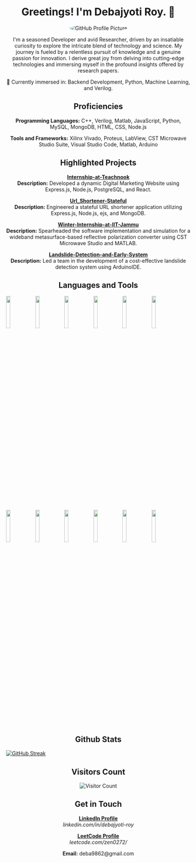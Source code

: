 <!-- Add GitHub Profile Picture -->
<h1 align="center">Greetings! I'm Debajyoti Roy. 👋</h1>
<p align="center">
  <img src="https://github.com/deba0272/deba0272/assets/95994802/9119f520-f6f3-4704-90f9-54df6510fcb3" alt="GitHub Profile Picture" style="border-radius: 50%;">
</p>

<!-- Add Introduction -->
<p align="center">
  I'm a seasoned Developer and avid Researcher, driven by an insatiable curiosity to explore the intricate blend of technology and science. My journey is fueled by a relentless pursuit of knowledge and a genuine passion for innovation. I derive great joy from delving into cutting-edge technologies and immersing myself in the profound insights offered by research papers.
</p>

<!-- Add Interests -->
<p align="center">
  🧠 Currently immersed in: Backend Development, Python, Machine Learning, and Verilog.
</p>

<!-- Add Languages and Tools -->
<h2 align="center">Proficiencies</h2>

<!-- Add Programming Languages -->
<p align="center">
  <b>Programming Languages:</b> C++, Verilog, Matlab, JavaScript, Python, MySQL, MongoDB, HTML, CSS, Node.js
</p>

<!-- Add Tools and Frameworks -->
<p align="center">
  <b>Tools and Frameworks:</b> Xilinx Vivado, Proteus, LabView, CST Microwave Studio Suite, Visual Studio Code, Matlab, Arduino
</p>

<!-- Add Repositories -->
<h2 align="center">Highlighted Projects</h2>

<!-- Add Internship-at-Teachnook -->
<p align="center">
  <a href="https://github.com/deba0272/Internship-at-Teachnook"><b>Internship-at-Teachnook</b></a><br>
  <b>Description:</b> Developed a dynamic Digital Marketing Website using Express.js, Node.js, PostgreSQL, and React.
</p>

<!-- Add Url_Shortener-Stateful -->
<p align="center">
  <a href="https://github.com/deba0272/Url_Shortener-Stateful"><b>Url_Shortener-Stateful</b></a><br>
  <b>Description:</b> Engineered a stateful URL shortener application utilizing Express.js, Node.js, ejs, and MongoDB.
</p>

<!-- Add Winter-Internship-at-IIT-Jammu -->
<p align="center">
  <a href="https://github.com/deba0272/Winter-Internship-at-IIT-Jammu"><b>Winter-Internship-at-IIT-Jammu</b></a><br>
  <b>Description:</b> Spearheaded the software implementation and simulation for a wideband metasurface-based reflective polarization converter using CST Microwave Studio and MATLAB.
</p>

<!-- Add Landslide-Detection-and-Early-System -->
<p align="center">
  <a href="https://github.com/deba0272/Landslide-Detection-and-Early-System"><b>Landslide-Detection-and-Early-System</b></a><br>
  <b>Description:</b> Led a team in the development of a cost-effective landslide detection system using ArduinoIDE.
</p>

<h2 align="center">Languages and Tools</h2>

<p>
 
   <code><img width="15%" src="https://www.vectorlogo.zone/logos/ni/ni-ar21.svg"></code>
    <code><img width="15%" src="https://www.vectorlogo.zone/logos/visualstudio_code/visualstudio_code-ar21.svg"></code>
  <code><img width="15%" src="https://www.vectorlogo.zone/logos/python/python-ar21.svg"></code>
 <code><img width="15%" src="https://www.vectorlogo.zone/logos/javascript/javascript-ar21.svg"></code>
  <code><img width="15%" src="https://www.vectorlogo.zone/logos/w3_html5/w3_html5-ar21.svg"></code>
 <code><img width="15%" src="https://www.vectorlogo.zone/logos/w3_css/w3_css-ar21.svg"></code>
   <code><img width="15%" src="https://www.vectorlogo.zone/logos/getbootstrap/getbootstrap-ar21.svg"></code>
  <code><img width="15%" src="https://www.vectorlogo.zone/logos/nodejs/nodejs-ar21.svg"></code>
  <code><img width="15%" src="https://www.vectorlogo.zone/logos/mongodb/mongodb-ar21.svg"></code>
    <code><img width="15%" src="https://www.vectorlogo.zone/logos/mysql/mysql-ar21.svg"></code>
  <code><img width="15%" src="https://www.vectorlogo.zone/logos/jupyter/jupyter-ar21.svg"></code>
  <code><img width="15%" src="https://www.vectorlogo.zone/logos/git-scm/git-scm-ar21.svg"></code>

 <h2 align="center">Github Stats</h2>

[![GitHub Streak](https://github-readme-streak-stats.herokuapp.com?user=deba0272&theme=highcontrast&mode=weekly)](https://git.io/streak-stats)

<!-- Add Visitors Count -->
<h2 align="center">Visitors Count</h2>
<p align="center">
  <img src="https://profile-counter.glitch.me/deba0272/count.svg" alt="Visitor Count">
</p>

<!-- Add Get in Touch -->
<h2 align="center">Get in Touch</h2>

<!-- Add LinkedIn -->
<p align="center">
  <a href="https://www.linkedin.com/in/debajyoti-roy-a1a7bb230/"><b>LinkedIn Profile</b></a><br>
  <i>linkedin.com/in/debajyoti-roy</i>
</p>

<!-- Add LeetCode -->
<p align="center">
  <a href="https://leetcode.com/zen0272/"><b>LeetCode Profile</b></a><br>
  <i>leetcode.com/zen0272/</i>
</p>

<!-- Add Email -->
<p align="center">
  <b>Email:</b> deba9862@gmail.com
</p>
